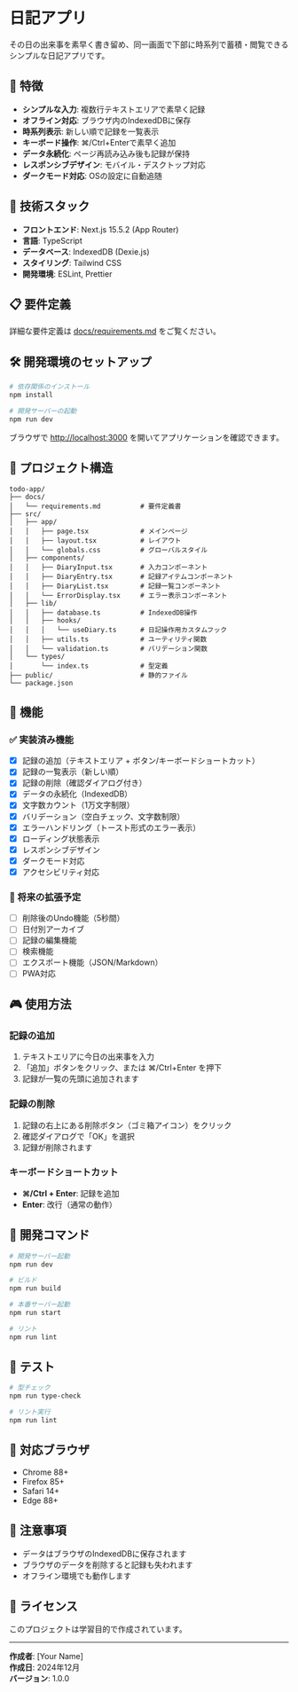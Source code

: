 # 日記アプリ

その日の出来事を素早く書き留め、同一画面で下部に時系列で蓄積・閲覧できるシンプルな日記アプリです。

## 🎯 特徴

- **シンプルな入力**: 複数行テキストエリアで素早く記録
- **オフライン対応**: ブラウザ内のIndexedDBに保存
- **時系列表示**: 新しい順で記録を一覧表示
- **キーボード操作**: ⌘/Ctrl+Enterで素早く追加
- **データ永続化**: ページ再読み込み後も記録が保持
- **レスポンシブデザイン**: モバイル・デスクトップ対応
- **ダークモード対応**: OSの設定に自動追随

## 🚀 技術スタック

- **フロントエンド**: Next.js 15.5.2 (App Router)
- **言語**: TypeScript
- **データベース**: IndexedDB (Dexie.js)
- **スタイリング**: Tailwind CSS
- **開発環境**: ESLint, Prettier

## 📋 要件定義

詳細な要件定義は [docs/requirements.md](./docs/requirements.md) をご覧ください。

## 🛠️ 開発環境のセットアップ

```bash
# 依存関係のインストール
npm install

# 開発サーバーの起動
npm run dev
```

ブラウザで [http://localhost:3000](http://localhost:3000) を開いてアプリケーションを確認できます。

## 📁 プロジェクト構造

```
todo-app/
├── docs/
│   └── requirements.md          # 要件定義書
├── src/
│   ├── app/
│   │   ├── page.tsx             # メインページ
│   │   ├── layout.tsx           # レイアウト
│   │   └── globals.css          # グローバルスタイル
│   ├── components/
│   │   ├── DiaryInput.tsx       # 入力コンポーネント
│   │   ├── DiaryEntry.tsx       # 記録アイテムコンポーネント
│   │   ├── DiaryList.tsx        # 記録一覧コンポーネント
│   │   └── ErrorDisplay.tsx     # エラー表示コンポーネント
│   ├── lib/
│   │   ├── database.ts          # IndexedDB操作
│   │   ├── hooks/
│   │   │   └── useDiary.ts      # 日記操作用カスタムフック
│   │   ├── utils.ts             # ユーティリティ関数
│   │   └── validation.ts        # バリデーション関数
│   └── types/
│       └── index.ts             # 型定義
├── public/                      # 静的ファイル
└── package.json
```

## 🎨 機能

### ✅ 実装済み機能
- [x] 記録の追加（テキストエリア + ボタン/キーボードショートカット）
- [x] 記録の一覧表示（新しい順）
- [x] 記録の削除（確認ダイアログ付き）
- [x] データの永続化（IndexedDB）
- [x] 文字数カウント（1万文字制限）
- [x] バリデーション（空白チェック、文字数制限）
- [x] エラーハンドリング（トースト形式のエラー表示）
- [x] ローディング状態表示
- [x] レスポンシブデザイン
- [x] ダークモード対応
- [x] アクセシビリティ対応

### 🔄 将来の拡張予定
- [ ] 削除後のUndo機能（5秒間）
- [ ] 日付別アーカイブ
- [ ] 記録の編集機能
- [ ] 検索機能
- [ ] エクスポート機能（JSON/Markdown）
- [ ] PWA対応

## 🎮 使用方法

### 記録の追加
1. テキストエリアに今日の出来事を入力
2. 「追加」ボタンをクリック、または ⌘/Ctrl+Enter を押下
3. 記録が一覧の先頭に追加されます

### 記録の削除
1. 記録の右上にある削除ボタン（ゴミ箱アイコン）をクリック
2. 確認ダイアログで「OK」を選択
3. 記録が削除されます

### キーボードショートカット
- **⌘/Ctrl + Enter**: 記録を追加
- **Enter**: 改行（通常の動作）

## 🔧 開発コマンド

```bash
# 開発サーバー起動
npm run dev

# ビルド
npm run build

# 本番サーバー起動
npm run start

# リント
npm run lint
```

## 🧪 テスト

```bash
# 型チェック
npm run type-check

# リント実行
npm run lint
```

## 📱 対応ブラウザ

- Chrome 88+
- Firefox 85+
- Safari 14+
- Edge 88+

## 🚨 注意事項

- データはブラウザのIndexedDBに保存されます
- ブラウザのデータを削除すると記録も失われます
- オフライン環境でも動作します

## 📝 ライセンス

このプロジェクトは学習目的で作成されています。

---

**作成者**: [Your Name]  
**作成日**: 2024年12月  
**バージョン**: 1.0.0
